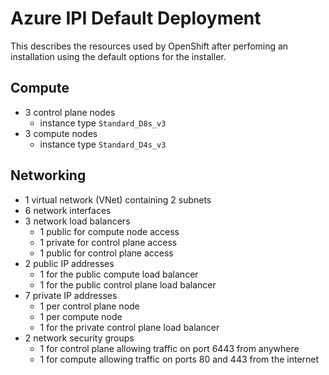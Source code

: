 # Azure IPI Default Deployment

This describes the resources used by OpenShift after perfoming an installation
using the default options for the installer.

## Compute

* 3 control plane nodes
  * instance type `Standard_D8s_v3`
* 3 compute nodes
  * instance type `Standard_D4s_v3`

## Networking

* 1 virtual network (VNet) containing 2 subnets
* 6 network interfaces
* 3 network load balancers
  * 1 public for compute node access
  * 1 private for control plane access
  * 1 public for control plane access
* 2 public IP addresses
  * 1 for the public compute load balancer
  * 1 for the public control plane load balancer
* 7 private IP addresses
  * 1 per control plane node
  * 1 per compute node
  * 1 for the private control plane load balancer
* 2 network security groups
  * 1 for control plane allowing traffic on port 6443 from anywhere
  * 1 for compute allowing traffic on ports 80 and 443 from the internet

